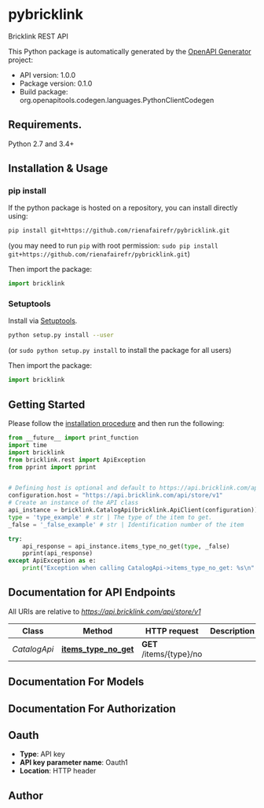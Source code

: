 # pybricklink
Bricklink REST API

This Python package is automatically generated by the [OpenAPI Generator](https://openapi-generator.tech) project:

- API version: 1.0.0
- Package version: 0.1.0
- Build package: org.openapitools.codegen.languages.PythonClientCodegen

## Requirements.

Python 2.7 and 3.4+

## Installation & Usage
### pip install

If the python package is hosted on a repository, you can install directly using:

```sh
pip install git+https://github.com/rienafairefr/pybricklink.git
```
(you may need to run `pip` with root permission: `sudo pip install git+https://github.com/rienafairefr/pybricklink.git`)

Then import the package:
```python
import bricklink 
```

### Setuptools

Install via [Setuptools](http://pypi.python.org/pypi/setuptools).

```sh
python setup.py install --user
```
(or `sudo python setup.py install` to install the package for all users)

Then import the package:
```python
import bricklink
```

## Getting Started

Please follow the [installation procedure](#installation--usage) and then run the following:

```python
from __future__ import print_function
import time
import bricklink
from bricklink.rest import ApiException
from pprint import pprint


# Defining host is optional and default to https://api.bricklink.com/api/store/v1
configuration.host = "https://api.bricklink.com/api/store/v1"
# Create an instance of the API class
api_instance = bricklink.CatalogApi(bricklink.ApiClient(configuration))
type = 'type_example' # str | The type of the item to get.
_false = '_false_example' # str | Identification number of the item

try:
    api_response = api_instance.items_type_no_get(type, _false)
    pprint(api_response)
except ApiException as e:
    print("Exception when calling CatalogApi->items_type_no_get: %s\n" % e)

```

## Documentation for API Endpoints

All URIs are relative to *https://api.bricklink.com/api/store/v1*

Class | Method | HTTP request | Description
------------ | ------------- | ------------- | -------------
*CatalogApi* | [**items_type_no_get**](docs/CatalogApi.md#items_type_no_get) | **GET** /items/{type}/no | 


## Documentation For Models



## Documentation For Authorization


## Oauth

- **Type**: API key
- **API key parameter name**: Oauth1
- **Location**: HTTP header


## Author




